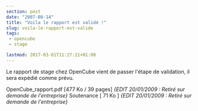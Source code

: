 ```yaml
---
section: post
date: "2007-08-14"
title: "Voila le rapport est validé !"
slug: voila-le-rapport-est-valide
tags:
 - opencube
 - stage

lastmod: 2017-03-01T11:27:21+01:00
---
```


Le rapport de stage chez OpenCube vient de passer l'étape de validation, il sera expédié comme prévu.

OpenCube_rapport.pdf [477 Ko / 39 pages] _{EDIT 20/01/2009 : Retiré sur demande de l'entreprise}_
Soutenance [ 71 Ko ] _{EDIT 20/01/2009 : Retiré sur demande de l'entreprise}_
